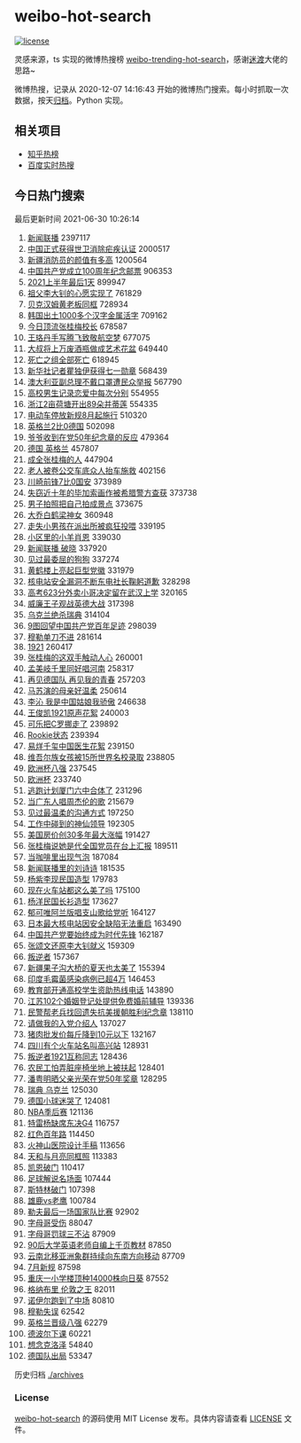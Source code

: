 # weibo-hot-search

[![license](https://img.shields.io/github/license/Arrackisarookie/weibo-hot-search)](https://github.com/Arrackisarookie/weibo-hot-search/blob/master/LICENSE)

灵感来源，ts 实现的微博热搜榜 [weibo-trending-hot-search](https://github.com/justjavac/weibo-trending-hot-search)，感谢[迷渡](https://github.com/justjavac)大佬的思路~

微博热搜，记录从 2020-12-07 14:16:43 开始的微博热门搜索。每小时抓取一次数据，按天[归档](./archives)。Python 实现。

## 相关项目
+ [知乎热榜](https://github.com/Arrackisarookie/zhihu-top-search)
+ [百度实时热搜](https://github.com/Arrackisarookie/baidu-hot-search)

## 今日热门搜索

<!-- Rank Begin -->

最后更新时间 2021-06-30 10:26:14

1. [新闻联播](https://s.weibo.com/weibo?q=%23%E6%96%B0%E9%97%BB%E8%81%94%E6%92%AD%23&Refer=top) 2397117
1. [中国正式获得世卫消除疟疾认证](https://s.weibo.com/weibo?q=%23%E4%B8%AD%E5%9B%BD%E6%AD%A3%E5%BC%8F%E8%8E%B7%E5%BE%97%E4%B8%96%E5%8D%AB%E6%B6%88%E9%99%A4%E7%96%9F%E7%96%BE%E8%AE%A4%E8%AF%81%23&Refer=top) 2000517
1. [新疆消防员的颜值有多高](https://s.weibo.com/weibo?q=%23%E6%96%B0%E7%96%86%E6%B6%88%E9%98%B2%E5%91%98%E7%9A%84%E9%A2%9C%E5%80%BC%E6%9C%89%E5%A4%9A%E9%AB%98%23&Refer=top) 1200564
1. [中国共产党成立100周年纪念邮票](https://s.weibo.com/weibo?q=%E4%B8%AD%E5%9B%BD%E5%85%B1%E4%BA%A7%E5%85%9A%E6%88%90%E7%AB%8B100%E5%91%A8%E5%B9%B4%E7%BA%AA%E5%BF%B5%E9%82%AE%E7%A5%A8&Refer=top) 906353
1. [2021上半年最后1天](https://s.weibo.com/weibo?q=%232021%E4%B8%8A%E5%8D%8A%E5%B9%B4%E6%9C%80%E5%90%8E1%E5%A4%A9%23&Refer=top) 899947
1. [祖父李大钊的心愿实现了](https://s.weibo.com/weibo?q=%23%E7%A5%96%E7%88%B6%E6%9D%8E%E5%A4%A7%E9%92%8A%E7%9A%84%E5%BF%83%E6%84%BF%E5%AE%9E%E7%8E%B0%E4%BA%86%23&Refer=top) 761829
1. [贝克汉姆黄老板同框](https://s.weibo.com/weibo?q=%E8%B4%9D%E5%85%8B%E6%B1%89%E5%A7%86%E9%BB%84%E8%80%81%E6%9D%BF%E5%90%8C%E6%A1%86&Refer=top) 728934
1. [韩国出土1000多个汉字金属活字](https://s.weibo.com/weibo?q=%23%E9%9F%A9%E5%9B%BD%E5%87%BA%E5%9C%9F1000%E5%A4%9A%E4%B8%AA%E6%B1%89%E5%AD%97%E9%87%91%E5%B1%9E%E6%B4%BB%E5%AD%97%23&Refer=top) 709162
1. [今日顶流张桂梅校长](https://s.weibo.com/weibo?q=%23%E4%BB%8A%E6%97%A5%E9%A1%B6%E6%B5%81%E5%BC%A0%E6%A1%82%E6%A2%85%E6%A0%A1%E9%95%BF%23&Refer=top) 678587
1. [王珞丹手写腾飞致敬航空梦](https://s.weibo.com/weibo?q=%23%E7%8E%8B%E7%8F%9E%E4%B8%B9%E6%89%8B%E5%86%99%E8%85%BE%E9%A3%9E%E8%87%B4%E6%95%AC%E8%88%AA%E7%A9%BA%E6%A2%A6%23&Refer=top) 677075
1. [大叔将上万废酒瓶做成艺术花盆](https://s.weibo.com/weibo?q=%23%E5%A4%A7%E5%8F%94%E5%B0%86%E4%B8%8A%E4%B8%87%E5%BA%9F%E9%85%92%E7%93%B6%E5%81%9A%E6%88%90%E8%89%BA%E6%9C%AF%E8%8A%B1%E7%9B%86%23&Refer=top) 649440
1. [死亡之组全部死亡](https://s.weibo.com/weibo?q=%E6%AD%BB%E4%BA%A1%E4%B9%8B%E7%BB%84%E5%85%A8%E9%83%A8%E6%AD%BB%E4%BA%A1&Refer=top) 618945
1. [新华社记者瞿独伊获得七一勋章](https://s.weibo.com/weibo?q=%23%E6%96%B0%E5%8D%8E%E7%A4%BE%E8%AE%B0%E8%80%85%E7%9E%BF%E7%8B%AC%E4%BC%8A%E8%8E%B7%E5%BE%97%E4%B8%83%E4%B8%80%E5%8B%8B%E7%AB%A0%23&Refer=top) 568439
1. [澳大利亚副总理不戴口罩遭民众举报](https://s.weibo.com/weibo?q=%23%E6%BE%B3%E5%A4%A7%E5%88%A9%E4%BA%9A%E5%89%AF%E6%80%BB%E7%90%86%E4%B8%8D%E6%88%B4%E5%8F%A3%E7%BD%A9%E9%81%AD%E6%B0%91%E4%BC%97%E4%B8%BE%E6%8A%A5%23&Refer=top) 567790
1. [高校男生记录恋爱中每次分别](https://s.weibo.com/weibo?q=%23%E9%AB%98%E6%A0%A1%E7%94%B7%E7%94%9F%E8%AE%B0%E5%BD%95%E6%81%8B%E7%88%B1%E4%B8%AD%E6%AF%8F%E6%AC%A1%E5%88%86%E5%88%AB%23&Refer=top) 554955
1. [浙江2亩荷塘开出89朵并蒂莲](https://s.weibo.com/weibo?q=%23%E6%B5%99%E6%B1%9F2%E4%BA%A9%E8%8D%B7%E5%A1%98%E5%BC%80%E5%87%BA89%E6%9C%B5%E5%B9%B6%E8%92%82%E8%8E%B2%23&Refer=top) 554335
1. [电动车停放新规8月起施行](https://s.weibo.com/weibo?q=%23%E7%94%B5%E5%8A%A8%E8%BD%A6%E5%81%9C%E6%94%BE%E6%96%B0%E8%A7%848%E6%9C%88%E8%B5%B7%E6%96%BD%E8%A1%8C%23&Refer=top) 510320
1. [英格兰2比0德国](https://s.weibo.com/weibo?q=%23%E8%8B%B1%E6%A0%BC%E5%85%B02%E6%AF%940%E5%BE%B7%E5%9B%BD%23&Refer=top) 502098
1. [爷爷收到在党50年纪念章的反应](https://s.weibo.com/weibo?q=%23%E7%88%B7%E7%88%B7%E6%94%B6%E5%88%B0%E5%9C%A8%E5%85%9A50%E5%B9%B4%E7%BA%AA%E5%BF%B5%E7%AB%A0%E7%9A%84%E5%8F%8D%E5%BA%94%23&Refer=top) 479364
1. [德国 英格兰](https://s.weibo.com/weibo?q=%E5%BE%B7%E5%9B%BD%20%E8%8B%B1%E6%A0%BC%E5%85%B0&Refer=top) 457807
1. [成全张桂梅的人](https://s.weibo.com/weibo?q=%23%E6%88%90%E5%85%A8%E5%BC%A0%E6%A1%82%E6%A2%85%E7%9A%84%E4%BA%BA%23&Refer=top) 447904
1. [老人被卷公交车底众人抬车施救](https://s.weibo.com/weibo?q=%23%E8%80%81%E4%BA%BA%E8%A2%AB%E5%8D%B7%E5%85%AC%E4%BA%A4%E8%BD%A6%E5%BA%95%E4%BC%97%E4%BA%BA%E6%8A%AC%E8%BD%A6%E6%96%BD%E6%95%91%23&Refer=top) 402156
1. [川崎前锋7比0国安](https://s.weibo.com/weibo?q=%E5%B7%9D%E5%B4%8E%E5%89%8D%E9%94%8B7%E6%AF%940%E5%9B%BD%E5%AE%89&Refer=top) 373989
1. [失窃近十年的毕加索画作被希腊警方查获](https://s.weibo.com/weibo?q=%23%E5%A4%B1%E7%AA%83%E8%BF%91%E5%8D%81%E5%B9%B4%E7%9A%84%E6%AF%95%E5%8A%A0%E7%B4%A2%E7%94%BB%E4%BD%9C%E8%A2%AB%E5%B8%8C%E8%85%8A%E8%AD%A6%E6%96%B9%E6%9F%A5%E8%8E%B7%23&Refer=top) 373738
1. [男子拍照把自己拍成景点](https://s.weibo.com/weibo?q=%23%E7%94%B7%E5%AD%90%E6%8B%8D%E7%85%A7%E6%8A%8A%E8%87%AA%E5%B7%B1%E6%8B%8D%E6%88%90%E6%99%AF%E7%82%B9%23&Refer=top) 373675
1. [大乔白鹤梁神女](https://s.weibo.com/weibo?q=%23%E5%A4%A7%E4%B9%94%E7%99%BD%E9%B9%A4%E6%A2%81%E7%A5%9E%E5%A5%B3%23&Refer=top) 360948
1. [走失小男孩在派出所被疯狂投喂](https://s.weibo.com/weibo?q=%23%E8%B5%B0%E5%A4%B1%E5%B0%8F%E7%94%B7%E5%AD%A9%E5%9C%A8%E6%B4%BE%E5%87%BA%E6%89%80%E8%A2%AB%E7%96%AF%E7%8B%82%E6%8A%95%E5%96%82%23&Refer=top) 339195
1. [小区里的小羊肖恩](https://s.weibo.com/weibo?q=%23%E5%B0%8F%E5%8C%BA%E9%87%8C%E7%9A%84%E5%B0%8F%E7%BE%8A%E8%82%96%E6%81%A9%23&Refer=top) 339030
1. [新闻联播 破晓](https://s.weibo.com/weibo?q=%E6%96%B0%E9%97%BB%E8%81%94%E6%92%AD%20%E7%A0%B4%E6%99%93&Refer=top) 337920
1. [见过最委屈的狗狗](https://s.weibo.com/weibo?q=%23%E8%A7%81%E8%BF%87%E6%9C%80%E5%A7%94%E5%B1%88%E7%9A%84%E7%8B%97%E7%8B%97%23&Refer=top) 337274
1. [黄鹤楼上亮起巨型党徽](https://s.weibo.com/weibo?q=%23%E9%BB%84%E9%B9%A4%E6%A5%BC%E4%B8%8A%E4%BA%AE%E8%B5%B7%E5%B7%A8%E5%9E%8B%E5%85%9A%E5%BE%BD%23&Refer=top) 331979
1. [核电站安全漏洞不断东电社长鞠躬道歉](https://s.weibo.com/weibo?q=%23%E6%A0%B8%E7%94%B5%E7%AB%99%E5%AE%89%E5%85%A8%E6%BC%8F%E6%B4%9E%E4%B8%8D%E6%96%AD%E4%B8%9C%E7%94%B5%E7%A4%BE%E9%95%BF%E9%9E%A0%E8%BA%AC%E9%81%93%E6%AD%89%23&Refer=top) 328298
1. [高考623分外卖小哥决定留在武汉上学](https://s.weibo.com/weibo?q=%23%E9%AB%98%E8%80%83623%E5%88%86%E5%A4%96%E5%8D%96%E5%B0%8F%E5%93%A5%E5%86%B3%E5%AE%9A%E7%95%99%E5%9C%A8%E6%AD%A6%E6%B1%89%E4%B8%8A%E5%AD%A6%23&Refer=top) 320165
1. [威廉王子观战英德大战](https://s.weibo.com/weibo?q=%23%E5%A8%81%E5%BB%89%E7%8E%8B%E5%AD%90%E8%A7%82%E6%88%98%E8%8B%B1%E5%BE%B7%E5%A4%A7%E6%88%98%23&Refer=top) 317398
1. [乌克兰绝杀瑞典](https://s.weibo.com/weibo?q=%23%E4%B9%8C%E5%85%8B%E5%85%B0%E7%BB%9D%E6%9D%80%E7%91%9E%E5%85%B8%23&Refer=top) 314104
1. [9图回望中国共产党百年足迹](https://s.weibo.com/weibo?q=%239%E5%9B%BE%E5%9B%9E%E6%9C%9B%E4%B8%AD%E5%9B%BD%E5%85%B1%E4%BA%A7%E5%85%9A%E7%99%BE%E5%B9%B4%E8%B6%B3%E8%BF%B9%23&Refer=top) 298039
1. [穆勒单刀不进](https://s.weibo.com/weibo?q=%E7%A9%86%E5%8B%92%E5%8D%95%E5%88%80%E4%B8%8D%E8%BF%9B&Refer=top) 281614
1. [1921](https://s.weibo.com/weibo?q=1921&Refer=top) 260417
1. [张桂梅的这双手触动人心](https://s.weibo.com/weibo?q=%23%E5%BC%A0%E6%A1%82%E6%A2%85%E7%9A%84%E8%BF%99%E5%8F%8C%E6%89%8B%E8%A7%A6%E5%8A%A8%E4%BA%BA%E5%BF%83%23&Refer=top) 260001
1. [孟美岐千里同好唱河南](https://s.weibo.com/weibo?q=%23%E5%AD%9F%E7%BE%8E%E5%B2%90%E5%8D%83%E9%87%8C%E5%90%8C%E5%A5%BD%E5%94%B1%E6%B2%B3%E5%8D%97%23&Refer=top) 258317
1. [再见德国队 再见我的青春](https://s.weibo.com/weibo?q=%E5%86%8D%E8%A7%81%E5%BE%B7%E5%9B%BD%E9%98%9F%20%E5%86%8D%E8%A7%81%E6%88%91%E7%9A%84%E9%9D%92%E6%98%A5&Refer=top) 257203
1. [马苏演的母亲好温柔](https://s.weibo.com/weibo?q=%23%E9%A9%AC%E8%8B%8F%E6%BC%94%E7%9A%84%E6%AF%8D%E4%BA%B2%E5%A5%BD%E6%B8%A9%E6%9F%94%23&Refer=top) 250614
1. [李沁 我是中国姑娘我骄傲](https://s.weibo.com/weibo?q=%E6%9D%8E%E6%B2%81%20%E6%88%91%E6%98%AF%E4%B8%AD%E5%9B%BD%E5%A7%91%E5%A8%98%E6%88%91%E9%AA%84%E5%82%B2&Refer=top) 246638
1. [王俊凯1921原声花絮](https://s.weibo.com/weibo?q=%23%E7%8E%8B%E4%BF%8A%E5%87%AF1921%E5%8E%9F%E5%A3%B0%E8%8A%B1%E7%B5%AE%23&Refer=top) 240003
1. [可乐把C罗挪走了](https://s.weibo.com/weibo?q=%23%E5%8F%AF%E4%B9%90%E6%8A%8AC%E7%BD%97%E6%8C%AA%E8%B5%B0%E4%BA%86%23&Refer=top) 239892
1. [Rookie状态](https://s.weibo.com/weibo?q=%23Rookie%E7%8A%B6%E6%80%81%23&Refer=top) 239394
1. [易烊千玺中国医生花絮](https://s.weibo.com/weibo?q=%23%E6%98%93%E7%83%8A%E5%8D%83%E7%8E%BA%E4%B8%AD%E5%9B%BD%E5%8C%BB%E7%94%9F%E8%8A%B1%E7%B5%AE%23&Refer=top) 239150
1. [维吾尔族女孩被15所世界名校录取](https://s.weibo.com/weibo?q=%23%E7%BB%B4%E5%90%BE%E5%B0%94%E6%97%8F%E5%A5%B3%E5%AD%A9%E8%A2%AB15%E6%89%80%E4%B8%96%E7%95%8C%E5%90%8D%E6%A0%A1%E5%BD%95%E5%8F%96%23&Refer=top) 238805
1. [欧洲杯八强](https://s.weibo.com/weibo?q=%E6%AC%A7%E6%B4%B2%E6%9D%AF%E5%85%AB%E5%BC%BA&Refer=top) 237545
1. [欧洲杯](https://s.weibo.com/weibo?q=%E6%AC%A7%E6%B4%B2%E6%9D%AF&Refer=top) 233740
1. [逃跑计划厦门六中合体了](https://s.weibo.com/weibo?q=%23%E9%80%83%E8%B7%91%E8%AE%A1%E5%88%92%E5%8E%A6%E9%97%A8%E5%85%AD%E4%B8%AD%E5%90%88%E4%BD%93%E4%BA%86%23&Refer=top) 231296
1. [当广东人唱周杰伦的歌](https://s.weibo.com/weibo?q=%23%E5%BD%93%E5%B9%BF%E4%B8%9C%E4%BA%BA%E5%94%B1%E5%91%A8%E6%9D%B0%E4%BC%A6%E7%9A%84%E6%AD%8C%23&Refer=top) 215679
1. [见过最温柔的沟通方式](https://s.weibo.com/weibo?q=%23%E8%A7%81%E8%BF%87%E6%9C%80%E6%B8%A9%E6%9F%94%E7%9A%84%E6%B2%9F%E9%80%9A%E6%96%B9%E5%BC%8F%23&Refer=top) 197250
1. [工作中碰到的神仙领导](https://s.weibo.com/weibo?q=%23%E5%B7%A5%E4%BD%9C%E4%B8%AD%E7%A2%B0%E5%88%B0%E7%9A%84%E7%A5%9E%E4%BB%99%E9%A2%86%E5%AF%BC%23&Refer=top) 192305
1. [美国房价创30多年最大涨幅](https://s.weibo.com/weibo?q=%23%E7%BE%8E%E5%9B%BD%E6%88%BF%E4%BB%B7%E5%88%9B30%E5%A4%9A%E5%B9%B4%E6%9C%80%E5%A4%A7%E6%B6%A8%E5%B9%85%23&Refer=top) 191427
1. [张桂梅说她是代全国党员在台上汇报](https://s.weibo.com/weibo?q=%23%E5%BC%A0%E6%A1%82%E6%A2%85%E8%AF%B4%E5%A5%B9%E6%98%AF%E4%BB%A3%E5%85%A8%E5%9B%BD%E5%85%9A%E5%91%98%E5%9C%A8%E5%8F%B0%E4%B8%8A%E6%B1%87%E6%8A%A5%23&Refer=top) 189511
1. [当咖啡里出现气泡](https://s.weibo.com/weibo?q=%23%E5%BD%93%E5%92%96%E5%95%A1%E9%87%8C%E5%87%BA%E7%8E%B0%E6%B0%94%E6%B3%A1%23&Refer=top) 187084
1. [新闻联播里的刘诗诗](https://s.weibo.com/weibo?q=%23%E6%96%B0%E9%97%BB%E8%81%94%E6%92%AD%E9%87%8C%E7%9A%84%E5%88%98%E8%AF%97%E8%AF%97%23&Refer=top) 181535
1. [杨紫李现民国造型](https://s.weibo.com/weibo?q=%23%E6%9D%A8%E7%B4%AB%E6%9D%8E%E7%8E%B0%E6%B0%91%E5%9B%BD%E9%80%A0%E5%9E%8B%23&Refer=top) 179783
1. [现在火车站都这么美了吗](https://s.weibo.com/weibo?q=%23%E7%8E%B0%E5%9C%A8%E7%81%AB%E8%BD%A6%E7%AB%99%E9%83%BD%E8%BF%99%E4%B9%88%E7%BE%8E%E4%BA%86%E5%90%97%23&Refer=top) 175100
1. [杨洋民国长衫造型](https://s.weibo.com/weibo?q=%23%E6%9D%A8%E6%B4%8B%E6%B0%91%E5%9B%BD%E9%95%BF%E8%A1%AB%E9%80%A0%E5%9E%8B%23&Refer=top) 173627
1. [郁可唯阿兰版唱支山歌给党听](https://s.weibo.com/weibo?q=%23%E9%83%81%E5%8F%AF%E5%94%AF%E9%98%BF%E5%85%B0%E7%89%88%E5%94%B1%E6%94%AF%E5%B1%B1%E6%AD%8C%E7%BB%99%E5%85%9A%E5%90%AC%23&Refer=top) 164127
1. [日本最大核电站因安全缺陷无法重启](https://s.weibo.com/weibo?q=%23%E6%97%A5%E6%9C%AC%E6%9C%80%E5%A4%A7%E6%A0%B8%E7%94%B5%E7%AB%99%E5%9B%A0%E5%AE%89%E5%85%A8%E7%BC%BA%E9%99%B7%E6%97%A0%E6%B3%95%E9%87%8D%E5%90%AF%23&Refer=top) 163490
1. [中国共产党要始终成为时代先锋](https://s.weibo.com/weibo?q=%23%E4%B8%AD%E5%9B%BD%E5%85%B1%E4%BA%A7%E5%85%9A%E8%A6%81%E5%A7%8B%E7%BB%88%E6%88%90%E4%B8%BA%E6%97%B6%E4%BB%A3%E5%85%88%E9%94%8B%23&Refer=top) 162187
1. [张颂文还原李大钊就义](https://s.weibo.com/weibo?q=%23%E5%BC%A0%E9%A2%82%E6%96%87%E8%BF%98%E5%8E%9F%E6%9D%8E%E5%A4%A7%E9%92%8A%E5%B0%B1%E4%B9%89%23&Refer=top) 159309
1. [叛逆者](https://s.weibo.com/weibo?q=%E5%8F%9B%E9%80%86%E8%80%85&Refer=top) 157367
1. [新疆果子沟大桥的夏天也太美了](https://s.weibo.com/weibo?q=%23%E6%96%B0%E7%96%86%E6%9E%9C%E5%AD%90%E6%B2%9F%E5%A4%A7%E6%A1%A5%E7%9A%84%E5%A4%8F%E5%A4%A9%E4%B9%9F%E5%A4%AA%E7%BE%8E%E4%BA%86%23&Refer=top) 155394
1. [印度毛霉菌感染病例已超4万](https://s.weibo.com/weibo?q=%23%E5%8D%B0%E5%BA%A6%E6%AF%9B%E9%9C%89%E8%8F%8C%E6%84%9F%E6%9F%93%E7%97%85%E4%BE%8B%E5%B7%B2%E8%B6%854%E4%B8%87%23&Refer=top) 146453
1. [教育部开通高校学生资助热线电话](https://s.weibo.com/weibo?q=%23%E6%95%99%E8%82%B2%E9%83%A8%E5%BC%80%E9%80%9A%E9%AB%98%E6%A0%A1%E5%AD%A6%E7%94%9F%E8%B5%84%E5%8A%A9%E7%83%AD%E7%BA%BF%E7%94%B5%E8%AF%9D%23&Refer=top) 143890
1. [江苏102个婚姻登记处提供免费婚前辅导](https://s.weibo.com/weibo?q=%23%E6%B1%9F%E8%8B%8F102%E4%B8%AA%E5%A9%9A%E5%A7%BB%E7%99%BB%E8%AE%B0%E5%A4%84%E6%8F%90%E4%BE%9B%E5%85%8D%E8%B4%B9%E5%A9%9A%E5%89%8D%E8%BE%85%E5%AF%BC%23&Refer=top) 139336
1. [民警帮老兵找回遗失抗美援朝胜利纪念章](https://s.weibo.com/weibo?q=%23%E6%B0%91%E8%AD%A6%E5%B8%AE%E8%80%81%E5%85%B5%E6%89%BE%E5%9B%9E%E9%81%97%E5%A4%B1%E6%8A%97%E7%BE%8E%E6%8F%B4%E6%9C%9D%E8%83%9C%E5%88%A9%E7%BA%AA%E5%BF%B5%E7%AB%A0%23&Refer=top) 138110
1. [请做我的入党介绍人](https://s.weibo.com/weibo?q=%23%E8%AF%B7%E5%81%9A%E6%88%91%E7%9A%84%E5%85%A5%E5%85%9A%E4%BB%8B%E7%BB%8D%E4%BA%BA%23&Refer=top) 137027
1. [猪肉批发价每斤降到10元以下](https://s.weibo.com/weibo?q=%23%E7%8C%AA%E8%82%89%E6%89%B9%E5%8F%91%E4%BB%B7%E6%AF%8F%E6%96%A4%E9%99%8D%E5%88%B010%E5%85%83%E4%BB%A5%E4%B8%8B%23&Refer=top) 132167
1. [四川有个火车站名叫高兴站](https://s.weibo.com/weibo?q=%23%E5%9B%9B%E5%B7%9D%E6%9C%89%E4%B8%AA%E7%81%AB%E8%BD%A6%E7%AB%99%E5%90%8D%E5%8F%AB%E9%AB%98%E5%85%B4%E7%AB%99%23&Refer=top) 128931
1. [叛逆者1921互称同志](https://s.weibo.com/weibo?q=%23%E5%8F%9B%E9%80%86%E8%80%851921%E4%BA%92%E7%A7%B0%E5%90%8C%E5%BF%97%23&Refer=top) 128436
1. [农民工怕弄脏座椅坐地上被扶起](https://s.weibo.com/weibo?q=%23%E5%86%9C%E6%B0%91%E5%B7%A5%E6%80%95%E5%BC%84%E8%84%8F%E5%BA%A7%E6%A4%85%E5%9D%90%E5%9C%B0%E4%B8%8A%E8%A2%AB%E6%89%B6%E8%B5%B7%23&Refer=top) 128401
1. [潘粤明晒父亲光荣在党50年奖章](https://s.weibo.com/weibo?q=%23%E6%BD%98%E7%B2%A4%E6%98%8E%E6%99%92%E7%88%B6%E4%BA%B2%E5%85%89%E8%8D%A3%E5%9C%A8%E5%85%9A50%E5%B9%B4%E5%A5%96%E7%AB%A0%23&Refer=top) 128295
1. [瑞典 乌克兰](https://s.weibo.com/weibo?q=%E7%91%9E%E5%85%B8%20%E4%B9%8C%E5%85%8B%E5%85%B0&Refer=top) 125030
1. [德国小球迷哭了](https://s.weibo.com/weibo?q=%E5%BE%B7%E5%9B%BD%E5%B0%8F%E7%90%83%E8%BF%B7%E5%93%AD%E4%BA%86&Refer=top) 124081
1. [NBA季后赛](https://s.weibo.com/weibo?q=%23NBA%E5%AD%A3%E5%90%8E%E8%B5%9B%23&Refer=top) 121136
1. [特雷杨缺席东决G4](https://s.weibo.com/weibo?q=%23%E7%89%B9%E9%9B%B7%E6%9D%A8%E7%BC%BA%E5%B8%AD%E4%B8%9C%E5%86%B3G4%23&Refer=top) 116757
1. [红色百年路](https://s.weibo.com/weibo?q=%23%E7%BA%A2%E8%89%B2%E7%99%BE%E5%B9%B4%E8%B7%AF%23&Refer=top) 114450
1. [火神山医院设计手稿](https://s.weibo.com/weibo?q=%23%E7%81%AB%E7%A5%9E%E5%B1%B1%E5%8C%BB%E9%99%A2%E8%AE%BE%E8%AE%A1%E6%89%8B%E7%A8%BF%23&Refer=top) 113656
1. [天和与月亮同框照](https://s.weibo.com/weibo?q=%23%E5%A4%A9%E5%92%8C%E4%B8%8E%E6%9C%88%E4%BA%AE%E5%90%8C%E6%A1%86%E7%85%A7%23&Refer=top) 113383
1. [凯恩破门](https://s.weibo.com/weibo?q=%E5%87%AF%E6%81%A9%E7%A0%B4%E9%97%A8&Refer=top) 110417
1. [足球解说名场面](https://s.weibo.com/weibo?q=%23%E8%B6%B3%E7%90%83%E8%A7%A3%E8%AF%B4%E5%90%8D%E5%9C%BA%E9%9D%A2%23&Refer=top) 107444
1. [斯特林破门](https://s.weibo.com/weibo?q=%E6%96%AF%E7%89%B9%E6%9E%97%E7%A0%B4%E9%97%A8&Refer=top) 107398
1. [雄鹿vs老鹰](https://s.weibo.com/weibo?q=%23%E9%9B%84%E9%B9%BFvs%E8%80%81%E9%B9%B0%23&Refer=top) 100784
1. [勒夫最后一场国家队比赛](https://s.weibo.com/weibo?q=%E5%8B%92%E5%A4%AB%E6%9C%80%E5%90%8E%E4%B8%80%E5%9C%BA%E5%9B%BD%E5%AE%B6%E9%98%9F%E6%AF%94%E8%B5%9B&Refer=top) 92902
1. [字母哥受伤](https://s.weibo.com/weibo?q=%E5%AD%97%E6%AF%8D%E5%93%A5%E5%8F%97%E4%BC%A4&Refer=top) 88047
1. [字母哥罚球三不沾](https://s.weibo.com/weibo?q=%23%E5%AD%97%E6%AF%8D%E5%93%A5%E7%BD%9A%E7%90%83%E4%B8%89%E4%B8%8D%E6%B2%BE%23&Refer=top) 87909
1. [90后大学英语老师自编上千页教材](https://s.weibo.com/weibo?q=%2390%E5%90%8E%E5%A4%A7%E5%AD%A6%E8%8B%B1%E8%AF%AD%E8%80%81%E5%B8%88%E8%87%AA%E7%BC%96%E4%B8%8A%E5%8D%83%E9%A1%B5%E6%95%99%E6%9D%90%23&Refer=top) 87850
1. [云南北移亚洲象群持续向东南方向移动](https://s.weibo.com/weibo?q=%23%E4%BA%91%E5%8D%97%E5%8C%97%E7%A7%BB%E4%BA%9A%E6%B4%B2%E8%B1%A1%E7%BE%A4%E6%8C%81%E7%BB%AD%E5%90%91%E4%B8%9C%E5%8D%97%E6%96%B9%E5%90%91%E7%A7%BB%E5%8A%A8%23&Refer=top) 87709
1. [7月新规](https://s.weibo.com/weibo?q=7%E6%9C%88%E6%96%B0%E8%A7%84&Refer=top) 87598
1. [重庆一小学楼顶种14000株向日葵](https://s.weibo.com/weibo?q=%23%E9%87%8D%E5%BA%86%E4%B8%80%E5%B0%8F%E5%AD%A6%E6%A5%BC%E9%A1%B6%E7%A7%8D14000%E6%A0%AA%E5%90%91%E6%97%A5%E8%91%B5%23&Refer=top) 87552
1. [格纳布里 伦敦之王](https://s.weibo.com/weibo?q=%E6%A0%BC%E7%BA%B3%E5%B8%83%E9%87%8C%20%E4%BC%A6%E6%95%A6%E4%B9%8B%E7%8E%8B&Refer=top) 82011
1. [诺伊尔跑到了中场](https://s.weibo.com/weibo?q=%E8%AF%BA%E4%BC%8A%E5%B0%94%E8%B7%91%E5%88%B0%E4%BA%86%E4%B8%AD%E5%9C%BA&Refer=top) 80810
1. [穆勒失误](https://s.weibo.com/weibo?q=%E7%A9%86%E5%8B%92%E5%A4%B1%E8%AF%AF&Refer=top) 62542
1. [英格兰晋级八强](https://s.weibo.com/weibo?q=%23%E8%8B%B1%E6%A0%BC%E5%85%B0%E6%99%8B%E7%BA%A7%E5%85%AB%E5%BC%BA%23&Refer=top) 62279
1. [德波尔下课](https://s.weibo.com/weibo?q=%23%E5%BE%B7%E6%B3%A2%E5%B0%94%E4%B8%8B%E8%AF%BE%23&Refer=top) 60221
1. [想念克洛泽](https://s.weibo.com/weibo?q=%E6%83%B3%E5%BF%B5%E5%85%8B%E6%B4%9B%E6%B3%BD&Refer=top) 54840
1. [德国队出局](https://s.weibo.com/weibo?q=%E5%BE%B7%E5%9B%BD%E9%98%9F%E5%87%BA%E5%B1%80&Refer=top) 53347
<!-- Rank End -->

历史归档 [./archives](./archives)

### License

[weibo-hot-search](https://github.com/Arrackisarookie/weibo-hot-search) 的源码使用 MIT License 发布。具体内容请查看 [LICENSE](./LICENSE) 文件。
